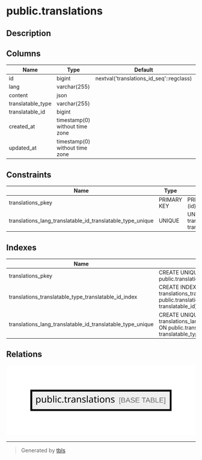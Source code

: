# public.translations

## Description

## Columns

| Name              | Type                           | Default                                  | Nullable |
| ----------------- | ------------------------------ | ---------------------------------------- | -------- |
| id                | bigint                         | nextval('translations_id_seq'::regclass) | false    |
| lang              | varchar(255)                   |                                          | false    |
| content           | json                           |                                          | false    |
| translatable_type | varchar(255)                   |                                          | false    |
| translatable_id   | bigint                         |                                          | false    |
| created_at        | timestamp(0) without time zone |                                          | true     |
| updated_at        | timestamp(0) without time zone |                                          | true     |

## Constraints

| Name                                                       | Type        | Definition                                        |
| ---------------------------------------------------------- | ----------- | ------------------------------------------------- |
| translations_pkey                                          | PRIMARY KEY | PRIMARY KEY (id)                                  |
| translations_lang_translatable_id_translatable_type_unique | UNIQUE      | UNIQUE (lang, translatable_id, translatable_type) |

## Indexes

| Name                                                       | Definition                                                                                                                                                   |
| ---------------------------------------------------------- | ------------------------------------------------------------------------------------------------------------------------------------------------------------ |
| translations_pkey                                          | CREATE UNIQUE INDEX translations_pkey ON public.translations USING btree (id)                                                                                |
| translations_translatable_type_translatable_id_index       | CREATE INDEX translations_translatable_type_translatable_id_index ON public.translations USING btree (translatable_type, translatable_id)                    |
| translations_lang_translatable_id_translatable_type_unique | CREATE UNIQUE INDEX translations_lang_translatable_id_translatable_type_unique ON public.translations USING btree (lang, translatable_id, translatable_type) |

## Relations

![er](public.translations.svg)

---

> Generated by [tbls](https://github.com/k1LoW/tbls)
